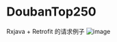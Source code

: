 # DoubanTop250
Rxjava + Retrofit 的请求例子
![image](https://github.com/oobest/DoubanTop250/blob/master/device-2018-03-01-170303.png=540x960)
